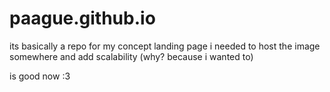 # paague.github.io

its basically a repo for my concept landing page
i needed to host the image somewhere and add scalability (why? because i wanted to)

is good now :3
